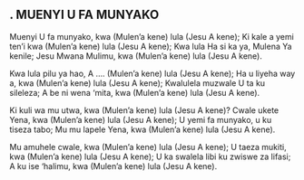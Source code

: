 ## . MUENYI U FA MUNYAKO

Muenyi U fa munyako, kwa (Mulen’a kene) lula (Jesu A kene);
Ki kale a yemi ten’i kwa (Mulen’a kene) lula (Jesu A kene);
Kwa lula Ha si ka ya, Mulena Ya kenile;
Jesu Mwana Mulimu, kwa (Mulen’a kene) lula (Jesu A kene).


Kwa lula pilu ya hao, A …. (Mulen’a kene) lula (Jesu A kene);
Ha u liyeha way a, kwa (Mulen’a kene) lula (Jesu A kene);
Kwalulela muzwale U ta ku sileleza;
A be ni wena ‘mita, kwa (Mulen’a kene) lula (Jesu A kene).


Ki kuli wa mu utwa, kwa (Mulen’a kene) lula (Jesu A kene)?
Cwale ukete Yena,  kwa (Mulen’a kene) lula (Jesu A kene);
U yemi fa munyako, u ku tiseza tabo;
Mu mu lapele Yena, kwa (Mulen’a kene) lula (Jesu A kene).


Mu amuhele cwale, kwa (Mulen’a kene) lula (Jesu A kene);
U taeza mukiti, kwa (Mulen’a kene) lula (Jesu A kene);
U ka swalela libi ku zwiswe za lifasi;
A ku ise ‘halimu, kwa (Mulen’a kene) lula (Jesu A kene).




